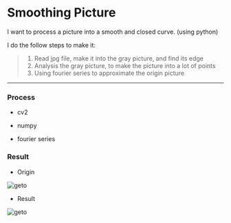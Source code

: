 # Smoothing Picture

I want to process a picture into a smooth and closed curve. (using python)

I do the follow steps to make it:

> 1. Read jpg file, make it into the gray picture, and find its edge
> 2. Analysis the gray picture, to make the picture into a lot of points
> 3. Using fourier series to approximate the origin picture

---

### Process

- cv2

- numpy

- fourier series


### Result

- Origin
  
![geto](https://github.com/user-attachments/assets/73d23d05-6cf1-4ee9-98db-eb8f318c8528)

- Result
  
![geto](https://github.com/user-attachments/assets/6c76043d-2ab7-42f4-b430-1aa11b5160ce)
